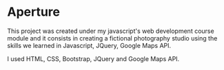 # Aperture

This project was created under my javascript's web development course module and it consists in creating a fictional photography studio using the skills we learned in Javascript, JQuery, Google Maps API.

I used HTML, CSS, Bootstrap, JQuery and Google Maps API.
